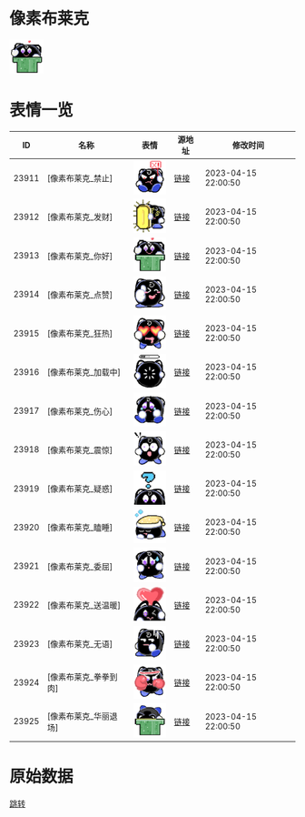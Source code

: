 # 像素布莱克

<img src="./cover.png" height="60" alt="cover" />

# 表情一览

|ID|名称|表情|源地址|修改时间|
|----|----|----|----|----|
|23911|[像素布莱克_禁止]|<img src="./pic/023911_%5B像素布莱克_禁止%5D.png" height="60" alt="禁止"/>|[链接](https://i0.hdslb.com/bfs/garb/f20203457aed444787e07fda4ca1a6d5c0018de7.png)|2023-04-15 22:00:50|
|23912|[像素布莱克_发财]|<img src="./pic/023912_%5B像素布莱克_发财%5D.png" height="60" alt="发财"/>|[链接](https://i0.hdslb.com/bfs/garb/39d66fc9e0b365094c3415a0251d4b0c39d8e031.png)|2023-04-15 22:00:50|
|23913|[像素布莱克_你好]|<img src="./pic/023913_%5B像素布莱克_你好%5D.png" height="60" alt="你好"/>|[链接](https://i0.hdslb.com/bfs/garb/9b4f6a433e852dfdd2d8440ff83e90bf4f6c6a94.png)|2023-04-15 22:00:50|
|23914|[像素布莱克_点赞]|<img src="./pic/023914_%5B像素布莱克_点赞%5D.png" height="60" alt="点赞"/>|[链接](https://i0.hdslb.com/bfs/garb/210a54e776dd5125796e9b59c1807cb10dcaa2cd.png)|2023-04-15 22:00:50|
|23915|[像素布莱克_狂热]|<img src="./pic/023915_%5B像素布莱克_狂热%5D.png" height="60" alt="狂热"/>|[链接](https://i0.hdslb.com/bfs/garb/e7f989782d6043417d1718977c47f0a45be2db9c.png)|2023-04-15 22:00:50|
|23916|[像素布莱克_加载中]|<img src="./pic/023916_%5B像素布莱克_加载中%5D.png" height="60" alt="加载中"/>|[链接](https://i0.hdslb.com/bfs/garb/995dbc1ce10c15a9f52c7cc9fa5078ae93a81e4c.png)|2023-04-15 22:00:50|
|23917|[像素布莱克_伤心]|<img src="./pic/023917_%5B像素布莱克_伤心%5D.png" height="60" alt="伤心"/>|[链接](https://i0.hdslb.com/bfs/garb/138c61470e38c746afd9bfb60b4371959a799743.png)|2023-04-15 22:00:50|
|23918|[像素布莱克_震惊]|<img src="./pic/023918_%5B像素布莱克_震惊%5D.png" height="60" alt="震惊"/>|[链接](https://i0.hdslb.com/bfs/garb/821c5ed7d9e05af37a5982592b22bb3d42bff4e0.png)|2023-04-15 22:00:50|
|23919|[像素布莱克_疑惑]|<img src="./pic/023919_%5B像素布莱克_疑惑%5D.png" height="60" alt="疑惑"/>|[链接](https://i0.hdslb.com/bfs/garb/870715a92e9d497ae0c7eabfb674d6763ab2ebfd.png)|2023-04-15 22:00:50|
|23920|[像素布莱克_瞌睡]|<img src="./pic/023920_%5B像素布莱克_瞌睡%5D.png" height="60" alt="瞌睡"/>|[链接](https://i0.hdslb.com/bfs/garb/b5756c45d09ec5635b7f163058e72381f2d58941.png)|2023-04-15 22:00:50|
|23921|[像素布莱克_委屈]|<img src="./pic/023921_%5B像素布莱克_委屈%5D.png" height="60" alt="委屈"/>|[链接](https://i0.hdslb.com/bfs/garb/10d420cfb6584d045cc38c81c6c8ac1c2b840a77.png)|2023-04-15 22:00:50|
|23922|[像素布莱克_送温暖]|<img src="./pic/023922_%5B像素布莱克_送温暖%5D.png" height="60" alt="送温暖"/>|[链接](https://i0.hdslb.com/bfs/garb/2e26b612760665bdf81845b472a2b4f23afd47bc.png)|2023-04-15 22:00:50|
|23923|[像素布莱克_无语]|<img src="./pic/023923_%5B像素布莱克_无语%5D.png" height="60" alt="无语"/>|[链接](https://i0.hdslb.com/bfs/garb/20975285b628c88066036626ae9c924cb1ecb71c.png)|2023-04-15 22:00:50|
|23924|[像素布莱克_拳拳到肉]|<img src="./pic/023924_%5B像素布莱克_拳拳到肉%5D.png" height="60" alt="拳拳到肉"/>|[链接](https://i0.hdslb.com/bfs/garb/f9d2619486295dad0e597642dadda6e8d4b7eda1.png)|2023-04-15 22:00:50|
|23925|[像素布莱克_华丽退场]|<img src="./pic/023925_%5B像素布莱克_华丽退场%5D.png" height="60" alt="华丽退场"/>|[链接](https://i0.hdslb.com/bfs/garb/f688ff47ade0c6f047695f2361760b039e3eabb8.png)|2023-04-15 22:00:50|

# 原始数据

[跳转](./raw.json)


